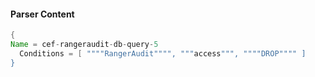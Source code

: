 #### Parser Content
```Java
{
Name = cef-rangeraudit-db-query-5
  Conditions = [ """"RangerAudit"""", """access""", """"DROP"""" ]
}
```